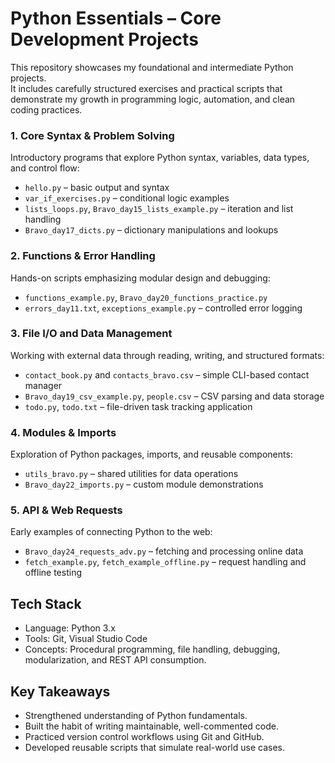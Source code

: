 # Python Essentials – Core Development Projects

This repository showcases my foundational and intermediate Python projects.  
It includes carefully structured exercises and practical scripts that demonstrate my growth in programming logic, automation, and clean coding practices.


### 1. Core Syntax & Problem Solving
Introductory programs that explore Python syntax, variables, data types, and control flow:
- `hello.py` – basic output and syntax
- `var_if_exercises.py` – conditional logic examples
- `lists_loops.py`, `Bravo_day15_lists_example.py` – iteration and list handling
- `Bravo_day17_dicts.py` – dictionary manipulations and lookups

### 2. Functions & Error Handling
Hands-on scripts emphasizing modular design and debugging:
- `functions_example.py`, `Bravo_day20_functions_practice.py`
- `errors_day11.txt`, `exceptions_example.py` – controlled error logging

### 3. File I/O and Data Management
Working with external data through reading, writing, and structured formats:
- `contact_book.py` and `contacts_bravo.csv` – simple CLI-based contact manager  
- `Bravo_day19_csv_example.py`, `people.csv` – CSV parsing and data storage  
- `todo.py`, `todo.txt` – file-driven task tracking application

### 4. Modules & Imports
Exploration of Python packages, imports, and reusable components:
- `utils_bravo.py` – shared utilities for data operations  
- `Bravo_day22_imports.py` – custom module demonstrations

### 5. API & Web Requests
Early examples of connecting Python to the web:
- `Bravo_day24_requests_adv.py` – fetching and processing online data  
- `fetch_example.py`, `fetch_example_offline.py` – request handling and offline testing

## Tech Stack

- Language: Python 3.x  
- Tools: Git, Visual Studio Code  
- Concepts: Procedural programming, file handling, debugging, modularization, and REST API consumption.

## Key Takeaways

- Strengthened understanding of Python fundamentals.  
- Built the habit of writing maintainable, well-commented code.  
- Practiced version control workflows using Git and GitHub.  
- Developed reusable scripts that simulate real-world use cases.
